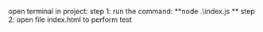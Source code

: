 open terminal in project:
step 1:
  run the command: **node .\index.js **
step 2:
  open file index.html to perform test
